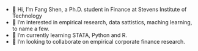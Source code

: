 - 👋 Hi, I’m Fang Shen, a Ph.D. student in Finance at Stevens Institute of Technology
- 👀 I’m interested in empirical research, data sattistics, maching learning, to name a few.
- 🌱 I’m currently learning STATA, Python and R.
- 💞️ I’m looking to collaborate on empirical corporate finance research.
